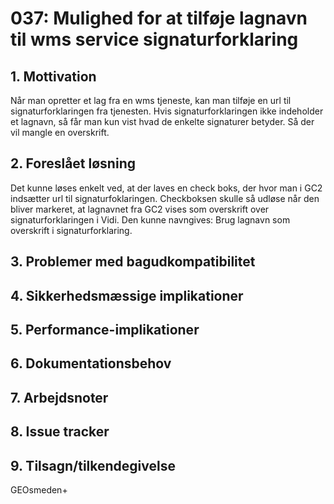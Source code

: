 # 037: Mulighed for at tilføje lagnavn til wms service signaturforklaring

## 1. Mottivation 
Når man opretter et lag fra en wms tjeneste, kan man tilføje en url til signaturforklaringen fra tjenesten. Hvis signaturforklaringen ikke indeholder et lagnavn, så får man kun vist hvad de enkelte signaturer betyder. Så der vil mangle en overskrift.

## 2. Foreslået løsning
Det kunne løses enkelt ved, at der laves en check boks, der hvor man i GC2 indsætter url til signaturfoklaringen. Checkboksen skulle så udløse når den bliver markeret, at lagnavnet fra GC2 vises som overskrift over signaturforklaringen i Vidi. Den kunne navngives: Brug lagnavn som overskrift i signaturforklaring.

## 3. Problemer med bagudkompatibilitet

## 4. Sikkerhedsmæssige implikationer

## 5. Performance-implikationer

## 6. Dokumentationsbehov

## 7. Arbejdsnoter

## 8. Issue tracker  

## 9. Tilsagn/tilkendegivelse
GEOsmeden+

